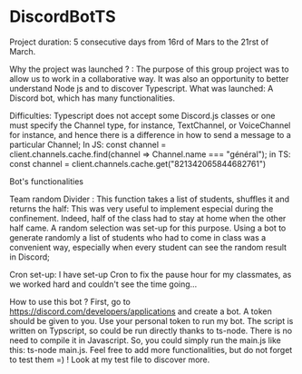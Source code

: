 # DiscordBotTS

Project duration: 5 consecutive days from 16rd of Mars to the 21rst of March. 

Why the project was launched ? :
The purpose of this group project was to allow us to work in a collaborative way. It was also an opportunity to better understand Node js and to discover Typescript. 
What was launched:
A Discord bot, which has many functionalities. 

Difficulties: 
Typescript does not accept some Discord.js classes or one must specify the Channel type, for instance, TextChannel, or VoiceChannel
for instance, and hence there is a difference in how to send a message to a particular Channel; 
In JS:
const channel = client.channels.cache.find(channel => Channel.name === "général");
in TS:
const channel = <TextChannel>client.channels.cache.get("821342065844682761")


Bot's functionalities 

Team random Divider :
This function takes a list of students, shuffles it and returns the half: This was very useful to implement especial during the confinement. Indeed, half of the class had to stay at home when the other half came. A random selection was set-up for this purpose. Using a bot to generate randomly a list of students who had to come in class was a convenient way, especially when every student can see the random result in Discord;

Cron set-up: I have set-up Cron to fix the pause hour for my classmates, as we worked hard and couldn't see the time going...


How to use this bot ?
First, go to https://discord.com/developers/applications and create a bot. A token should be given to you. Use your personal token to run my bot. 
The script is written on Typscript, so could be run directly thanks to ts-node. There is no need to compile it in Javascript. 
So, you could simply run the main.js like this: ts-node main.js.
Feel free to add more functionalities, but do not forget to test them =) ! Look at my test file to discover more. 



